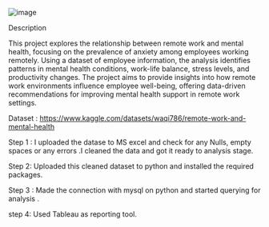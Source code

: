 ![image](https://github.com/user-attachments/assets/d4c7aeb6-1768-4d6f-b02e-c4901fca967b)

Description

This project explores the relationship between remote work and mental health, focusing on the prevalence of anxiety among employees working remotely. Using a dataset of employee information, the analysis identifies patterns in mental health conditions, work-life balance, stress levels, and productivity changes. The project aims to provide insights into how remote work environments influence employee well-being, offering data-driven recommendations for improving mental health support in remote work settings. 

Dataset : https://www.kaggle.com/datasets/waqi786/remote-work-and-mental-health

Step 1 : I uploaded the datase to MS excel and check for any Nulls, empty spaces or any errors .I cleaned the data and got it ready to analysis stage.

Step 2: Uploaded this cleaned dataset to python and installed the required packages.

Step 3 : Made the connection with mysql on python and started querying for analysis . 

step 4: Used Tableau as reporting tool.
